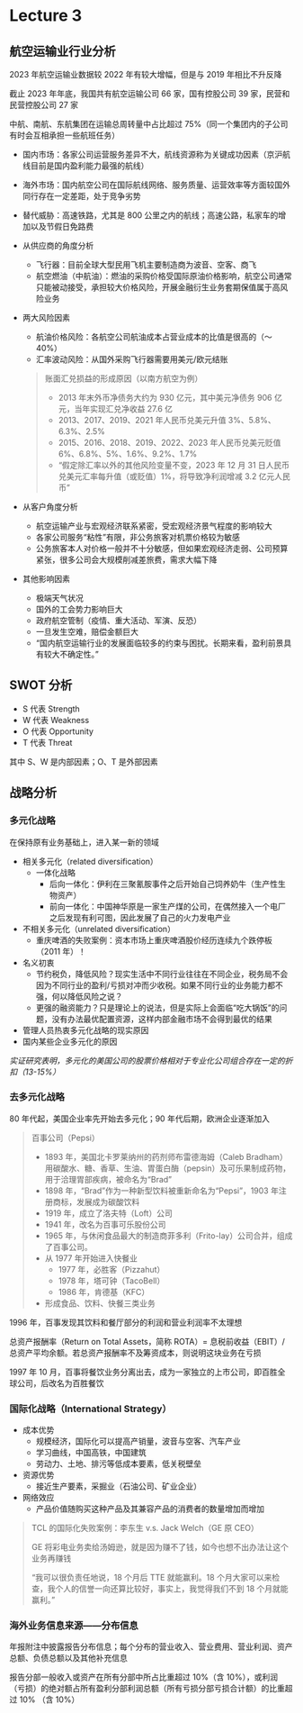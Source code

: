 # Lecture 3

## 航空运输业行业分析

2023 年航空运输业数据较 2022 年有较大增幅，但是与 2019 年相比不升反降

截止 2023 年年底，我国共有航空运输公司 66 家，国有控股公司 39 家，民营和民营控股公司 27 家

中航、南航、东航集团在运输总周转量中占比超过 75%（同一个集团内的子公司有时会互相承担一些航班任务）

- 国内市场：各家公司运营服务差异不大，航线资源称为关键成功因素（京沪航线目前是国内盈利能力最强的航线）

- 海外市场：国内航空公司在国际航线网络、服务质量、运营效率等方面较国外同行存在一定差距，处于竞争劣势

- 替代威胁：高速铁路，尤其是 800 公里之内的航线；高速公路，私家车的增加以及节假日免路费

- 从供应商的角度分析

  - 飞行器：目前全球大型民用飞机主要制造商为波音、空客、商飞
  - 航空燃油（中航油）：燃油的采购价格受国际原油价格影响，航空公司通常只能被动接受，承担较大价格风险，开展金融衍生业务套期保值属于高风险业务

- 两大风险因素

  - 航油价格风险：各航空公司航油成本占营业成本的比值是很高的（～40%）
  - 汇率波动风险：从国外采购飞行器需要用美元/欧元结账

  > 账面汇兑损益的形成原因（以南方航空为例）
  >
  > - 2013 年末外币净债务大约为 930 亿元，其中美元净债务 906 亿元，当年实现汇兑净收益 27.6 亿
  > - 2013、2017、2019、2021 年人民币兑美元升值 3%、5.8%、6.3%、2.5%
  > - 2015、2016、2018、2019、2022、2023 年人民币兑美元贬值 6%、6.8%、5%、1.6%、9.2%、1.7%
  > - “假定除汇率以外的其他风险变量不变，2023 年 12 月 31 日人民币兑美元汇率每升值（或贬值）1%，将导致净利润增减 3.2 亿元人民币”

- 从客户角度分析

  - 航空运输产业与宏观经济联系紧密，受宏观经济景气程度的影响较大
  - 各家公司服务“粘性”有限，非公务旅客对机票价格较为敏感
  - 公务旅客本人对价格一般并不十分敏感，但如果宏观经济走弱、公司预算紧张，很多公司会大规模削减差旅费，需求大幅下降

- 其他影响因素

  - 极端天气状况
  - 国外的工会势力影响巨大
  - 政府航空管制（疫情、重大活动、军演、反恐）
  - 一旦发生空难，赔偿金额巨大
  - “国内航空运输行业的发展面临较多的约束与困扰。长期来看，盈利前景具有较大不确定性。”

## SWOT 分析

- S 代表 Strength
- W 代表 Weakness
- O 代表 Opportunity
- T 代表 Threat

其中 S、W 是内部因素；O、T 是外部因素

## 战略分析

### 多元化战略

在保持原有业务基础上，进入某一新的领域

- 相关多元化（related diversification）
  - 一体化战略
    - 后向一体化：伊利在三聚氰胺事件之后开始自己饲养奶牛（生产性生物资产）
    - 前向一体化：中国神华原是一家生产煤的公司，在偶然接入一个电厂之后发现有利可图，因此发展了自己的火力发电产业
- 不相关多元化（unrelated diversification）
  - 重庆啤酒的失败案例：资本市场上重庆啤酒股价经历连续九个跌停板（2011 年）！
- 名义初衷
  - 节约税负，降低风险？现实生活中不同行业往往在不同企业，税务局不会因为不同行业的盈利/亏损对冲而少收税。如果不同行业的业务能力都不强，何以降低风险之说？
  - 更强的融资能力？只是理论上的说法，但是实际上会面临“吃大锅饭”的问题，没有办法最优配置资源，这样内部金融市场不会得到最优的结果
- 管理人员热衷多元化战略的现实原因
- 国内某些企业多元化的原因

*实证研究表明，多元化的美国公司的股票价格相对于专业化公司组合存在一定的折扣（13-15%）*

### 去多元化战略

80 年代起，美国企业率先开始去多元化；90 年代后期，欧洲企业逐渐加入

> 百事公司（Pepsi）
>
> - 1893 年，美国北卡罗莱纳州的药剂师布雷德海姆（Caleb Bradham）用碳酸水、糖、香草、生油、胃蛋白酶（pepsin）及可乐果制成药物，用于洽理胃部疾病，被命名为“Brad”
> - 1898 年，“Brad”作为一种新型饮料被重新命名为“Pepsi”，1903 年注册商标，发展成为碳酸饮料
> - 1919 年，成立了洛夫特（Loft）公司
> - 1941 年，改名为百事可乐股份公司
> - 1965 年，与休闲食品最大的制造商菲多利（Frito-lay）公司合并，组成了百事公司。
> - 从 1977 年开始进入快餐业
>   - 1977 年，必胜客（Pizzahut）
>   - 1978 年，塔可钟（TacoBell）
>   - 1986 年，肯德基（KFC）
> - 形成食品、饮料、快餐三类业务

1996 年，百事发现其饮料和餐厅部分的利润和营业利润率不太理想

总资产报酬率（Return on Total Assets，简称 ROTA）= 息税前收益（EBIT）/总资产平均余额。若总资产报酬率不及筹资成本，则说明这块业务在亏损

1997 年 10 月，百事将餐饮业务分离出去，成为一家独立的上市公司，即百胜全球公司，后改名为百胜餐饮

### 国际化战略（International Strategy）

- 成本优势
  - 规模经济，国际化可以提高产销量，波音与空客、汽车产业
  - 学习曲线，中国高铁，中国建筑
  - 劳动力、土地、排污等低成本要素，低关税壁垒
- 资源优势
  - 接近生产要素，采掘业（石油公司、矿业企业）
- 网络效应
  - 产品价值随购买这种产品及其兼容产品的消费者的数量增加而增加

>  TCL 的国际化失败案例：李东生 v.s. Jack Welch（GE 原 CEO）
>
>  GE 将彩电业务卖给汤姆逊，就是因为赚不了钱，如今也想不出办法让这个业务再赚钱
>
>  “我可以很负责任地说，18 个月后 TTE 就能赢利。18 个月大家可以来检查，我个人的信誉一向还算比较好，事实上，我觉得我们不到 18 个月就能赢利。”

### 海外业务信息来源——分布信息

年报附注中披露报告分布信息；每个分布的营业收入、营业费用、营业利润、资产总额、负债总额以及其他补充信息

报告分部一般收入或资产在所有分部中所占比重超过 10%（含 10%），或利润（亏损）的绝对额占所有盈利分部利润总额（所有亏损分部亏损合计额）的比重超过 10% （含 10%）
